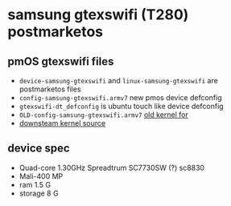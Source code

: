 # samsung gtexswifi (T280) postmarketos

## pmOS gtexswifi files
- `device-samsung-gtexswifi` and `linux-samsung-gtexswifi` are postmarketos files
- `config-samsung-gtexswifi.armv7` new pmos device defconfig
- `gtexswifi-dt_defconfig` is ubuntu touch like device defconfig
- `OLD-config-samsung-gtexswifi.armv7` [old kernel for](https://github.com/underscoremone/android_kernel_samsung_gtexswifi)
- [downsteam kernel source](https://github.com/bfourk/android_kernel_samsung_gtexswifi)


## device spec
- Quad-core 1.30GHz Spreadtrum SC7730SW (?) sc8830
- Mali-400 MP
- ram 1.5 G
- storage 8 G
